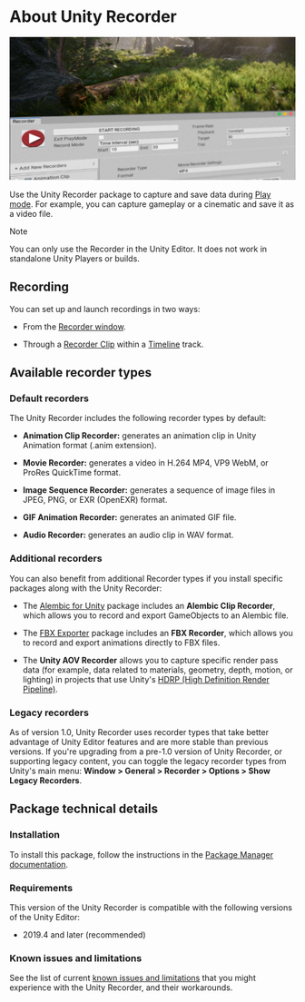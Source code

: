 # About Unity Recorder

![Unity Recorder](Images/RecorderSplash.png)

Use the Unity Recorder package to capture and save data during [Play mode](https://docs.unity3d.com/Manual/GameView.html). For example, you can capture gameplay or a cinematic and save it as a video file.

>[!NOTE]
>You can only use the Recorder in the Unity Editor. It does not work in standalone Unity Players or builds.

## Recording

You can set up and launch recordings in two ways:

- From the [Recorder window](RecordingRecorderWindow.md).

- Through a [Recorder Clip](RecordingTimelineTrack.md) within a [Timeline](https://docs.unity3d.com/Packages/com.unity.timeline@latest) track.

## Available recorder types

### Default recorders

The Unity Recorder includes the following recorder types by default:

* **Animation Clip Recorder:** generates an animation clip in Unity Animation format (.anim extension).

* **Movie Recorder:** generates a video in H.264 MP4, VP9 WebM, or ProRes QuickTime format.

* **Image Sequence Recorder:** generates a sequence of image files in JPEG, PNG, or EXR (OpenEXR) format.

* **GIF Animation Recorder:** generates an animated GIF file.

* **Audio Recorder:** generates an audio clip in WAV format.

### Additional recorders

You can also benefit from additional Recorder types if you install specific packages along with the Unity Recorder:

* The [Alembic for Unity](https://docs.unity3d.com/Packages/com.unity.formats.alembic@latest) package includes an **Alembic Clip Recorder**, which allows you to record and export GameObjects to an Alembic file.

* The [FBX Exporter](https://docs.unity3d.com/Packages/com.unity.formats.fbx@latest) package includes an **FBX Recorder**, which allows you to record and export animations directly to FBX files.

* The **Unity AOV Recorder** allows you to capture specific render pass data (for example, data related to materials, geometry, depth, motion, or lighting) in projects that use Unity's [HDRP (High Definition Render Pipeline)](https://docs.unity3d.com/Packages/com.unity.render-pipelines.high-definition@latest).

### Legacy recorders

As of version 1.0, Unity Recorder uses recorder types that take better advantage of Unity Editor features and are more stable than previous versions. If you're upgrading from a pre-1.0 version of Unity Recorder, or supporting legacy content, you can toggle the legacy recorder types from Unity's main menu: **Window > General > Recorder > Options > Show Legacy Recorders**.

## Package technical details

### Installation

To install this package, follow the instructions in the [Package Manager documentation](https://docs.unity3d.com/Manual/upm-ui-install.html).

### Requirements

This version of the Unity Recorder is compatible with the following versions of the Unity Editor:

* 2019.4 and later (recommended)

### Known issues and limitations

See the list of current [known issues and limitations](KnownIssues.md) that you might experience with the Unity Recorder, and their workarounds.
